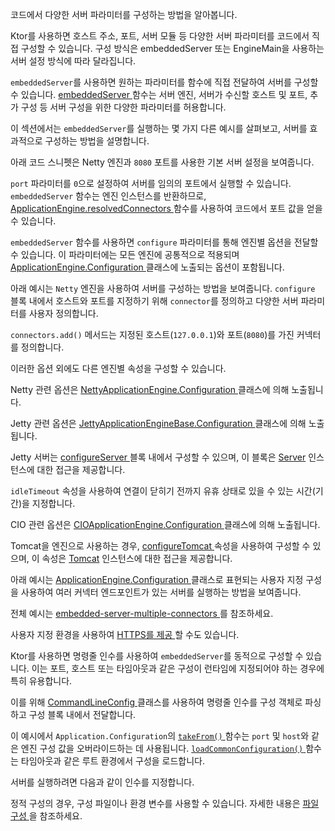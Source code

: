 <topic xsi:noNamespaceSchemaLocation="https://resources.jetbrains.com/writerside/1.0/topic.v2.xsd"
   xmlns:xsi="http://www.w3.org/2001/XMLSchema-instance"
   title="코드에서 구성"
   id="server-configuration-code" help-id="Configuration-code;server-configuration-in-code">
<show-structure for="chapter"/>
<link-summary>
    코드에서 다양한 서버 파라미터를 구성하는 방법을 알아봅니다.
</link-summary>
<p>
    Ktor를 사용하면 호스트 주소, 포트, <Links href="/ktor/server-modules" summary="모듈을 사용하면 경로를 그룹화하여 애플리케이션을 구조화할 수 있습니다.">서버 모듈</Links> 등 다양한 서버 파라미터를 코드에서 직접 구성할 수 있습니다. 구성 방식은 <Links href="/ktor/server-create-and-configure" summary="애플리케이션 배포 요구사항에 따라 서버를 생성하는 방법을 알아봅니다.">embeddedServer 또는 EngineMain</Links>을 사용하는 서버 설정 방식에 따라 달라집니다.
</p>
<p>
    <code>embeddedServer</code>를 사용하면 원하는 파라미터를 함수에 직접 전달하여 서버를 구성할 수 있습니다.
    <a href="https://api.ktor.io/ktor-server/ktor-server-core/io.ktor.server.engine/embedded-server.html">
        embeddedServer
    </a>
    함수는 <Links href="/ktor/server-engines" summary="네트워크 요청을 처리하는 엔진에 대해 알아봅니다.">서버 엔진</Links>, 서버가 수신할 호스트 및 포트, 추가 구성 등 서버 구성을 위한 다양한 파라미터를 허용합니다.
</p>
<p>
    이 섹션에서는 <code>embeddedServer</code>를 실행하는 몇 가지 다른 예시를 살펴보고, 서버를 효과적으로 구성하는 방법을 설명합니다.
</p>
<chapter title="기본 구성" id="embedded-basic">
    <p>
        아래 코드 스니펫은 Netty 엔진과 <code>8080</code> 포트를 사용한 기본 서버 설정을 보여줍니다.
    </p>
    <code-block lang="kotlin" code="import io.ktor.server.response.*&#10;import io.ktor.server.routing.*&#10;import io.ktor.server.engine.*&#10;import io.ktor.server.netty.*&#10;&#10;fun main(args: Array&lt;String&gt;) {&#10;    embeddedServer(Netty, port = 8080) {&#10;        routing {&#10;            get(&quot;/&quot;) {&#10;                call.respondText(&quot;Hello, world!&quot;)&#10;            }&#10;        }&#10;    }.start(wait = true)&#10;}"/>
    <p>
        <code>port</code> 파라미터를 <code>0</code>으로 설정하여 서버를 임의의 포트에서 실행할 수 있습니다.
        <code>embeddedServer</code> 함수는 엔진 인스턴스를 반환하므로,
        <a href="https://api.ktor.io/ktor-server/ktor-server-core/io.ktor.server.engine/-application-engine/resolved-connectors.html">
            ApplicationEngine.resolvedConnectors
        </a>
        함수를 사용하여 코드에서 포트 값을 얻을 수 있습니다.
    </p>
</chapter>
<chapter title="엔진 구성" id="embedded-engine">
    <snippet id="embedded-engine-configuration">
        <p>
            <code>embeddedServer</code> 함수를 사용하면 <code>configure</code> 파라미터를 통해 엔진별 옵션을 전달할 수 있습니다. 이 파라미터에는 모든 엔진에 공통적으로 적용되며
            <a href="https://api.ktor.io/ktor-server/ktor-server-core/io.ktor.server.engine/-application-engine/-configuration/index.html">
                ApplicationEngine.Configuration
            </a>
            클래스에 노출되는 옵션이 포함됩니다.
        </p>
        <p>
            아래 예시는 <code>Netty</code> 엔진을 사용하여 서버를 구성하는 방법을 보여줍니다. <code>configure</code> 블록 내에서 호스트와 포트를 지정하기 위해 <code>connector</code>를 정의하고 다양한 서버 파라미터를 사용자 정의합니다.
        </p>
        <code-block lang="kotlin" code="import io.ktor.server.response.*&#10;import io.ktor.server.routing.*&#10;import io.ktor.server.engine.*&#10;import io.ktor.server.netty.*&#10;&#10;fun main(args: Array&lt;String&gt;) {&#10;    embeddedServer(Netty, configure = {&#10;        connectors.add(EngineConnectorBuilder().apply {&#10;            host = &quot;127.0.0.1&quot;&#10;            port = 8080&#10;        })&#10;        connectionGroupSize = 2&#10;        workerGroupSize = 5&#10;        callGroupSize = 10&#10;        shutdownGracePeriod = 2000&#10;        shutdownTimeout = 3000&#10;    }) {&#10;        routing {&#10;            get(&quot;/&quot;) {&#10;                call.respondText(&quot;Hello, world!&quot;)&#10;            }&#10;        }&#10;    }.start(wait = true)&#10;}"/>
        <p>
            <code>connectors.add()</code> 메서드는 지정된 호스트(<code>127.0.0.1</code>)와 포트(<code>8080</code>)를 가진 커넥터를 정의합니다.
        </p>
        <p>이러한 옵션 외에도 다른 엔진별 속성을 구성할 수 있습니다.</p>
        <chapter title="Netty" id="netty-code">
            <p>
                Netty 관련 옵션은
                <a href="https://api.ktor.io/ktor-server/ktor-server-netty/io.ktor.server.netty/-netty-application-engine/-configuration/index.html">
                    NettyApplicationEngine.Configuration
                </a>
                클래스에 의해 노출됩니다.
            </p>
            <code-block lang="kotlin" code="                    import io.ktor.server.engine.*&#10;                    import io.ktor.server.netty.*&#10;&#10;                    fun main() {&#10;                        embeddedServer(Netty, configure = {&#10;                            requestQueueLimit = 16&#10;                            shareWorkGroup = false&#10;                            configureBootstrap = {&#10;                                // ...&#10;                            }&#10;                            responseWriteTimeoutSeconds = 10&#10;                        }) {&#10;                            // ...&#10;                        }.start(true)&#10;                    }"/>
        </chapter>
        <chapter title="Jetty" id="jetty-code">
            <p>
                Jetty 관련 옵션은
                <a href="https://api.ktor.io/ktor-server/ktor-server-jetty-jakarta/io.ktor.server.jetty.jakarta/-jetty-application-engine-base/-configuration/index.html">
                    JettyApplicationEngineBase.Configuration
                </a>
                클래스에 의해 노출됩니다.
            </p>
            <p>Jetty 서버는
                <a href="https://api.ktor.io/ktor-server/ktor-server-jetty-jakarta/io.ktor.server.jetty.jakarta/-jetty-application-engine-base/-configuration/configure-server.html">
                    configureServer
                </a>
                블록 내에서 구성할 수 있으며, 이 블록은
                <a href="https://www.eclipse.org/jetty/javadoc/jetty-11/org/eclipse/jetty/server/Server.html">Server</a>
                인스턴스에 대한 접근을 제공합니다.
            </p>
            <p>
                <code>idleTimeout</code> 속성을 사용하여 연결이 닫히기 전까지 유휴 상태로 있을 수 있는 시간(기간)을 지정합니다.
            </p>
            <code-block lang="kotlin" code="                    import io.ktor.server.engine.*&#10;                    import io.ktor.server.jetty.jakarta.*&#10;&#10;                    fun main() {&#10;                        embeddedServer(Jetty, configure = {&#10;                            configureServer = { // this: Server -&amp;gt;&#10;                                // ...&#10;                            }&#10;                            idleTimeout = 30.seconds&#10;                        }) {&#10;                            // ...&#10;                        }.start(true)&#10;                    }"/>
        </chapter>
        <chapter title="CIO" id="cio-code">
            <p>CIO 관련 옵션은
                <a href="https://api.ktor.io/ktor-server/ktor-server-cio/io.ktor.server.cio/-c-i-o-application-engine/-configuration/index.html">
                    CIOApplicationEngine.Configuration
                </a>
                클래스에 의해 노출됩니다.
            </p>
            <code-block lang="kotlin" code="                    import io.ktor.server.engine.*&#10;                    import io.ktor.server.cio.*&#10;&#10;                    fun main() {&#10;                        embeddedServer(CIO, configure = {&#10;                            connectionIdleTimeoutSeconds = 45&#10;                        }) {&#10;                            // ...&#10;                        }.start(true)&#10;                    }"/>
        </chapter>
        <chapter title="Tomcat" id="tomcat-code">
            <p>Tomcat을 엔진으로 사용하는 경우,
                <a href="https://api.ktor.io/ktor-server/ktor-server-tomcat-jakarta/io.ktor.server.tomcat.jakarta/-tomcat-application-engine/-configuration/configure-tomcat.html">
                    configureTomcat
                </a>
                속성을 사용하여 구성할 수 있으며, 이 속성은
                <a href="https://tomcat.apache.org/tomcat-10.1-doc/api/org/apache/catalina/startup/Tomcat.html">Tomcat</a>
                인스턴스에 대한 접근을 제공합니다.
            </p>
            <code-block lang="kotlin" code="                    import io.ktor.server.engine.*&#10;                    import io.ktor.server.tomcat.jakarta.*&#10;&#10;                    fun main() {&#10;                        embeddedServer(Tomcat, configure = {&#10;                            configureTomcat = { // this: Tomcat -&amp;gt;&#10;                                // ...&#10;                            }&#10;                        }) {&#10;                            // ...&#10;                        }.start(true)&#10;                    }"/>
        </chapter>
    </snippet>
</chapter>
<chapter title="사용자 지정 환경" id="embedded-custom">
    <p>
        아래 예시는
        <a href="https://api.ktor.io/ktor-server/ktor-server-core/io.ktor.server.engine/-application-engine/-configuration/index.html">
            ApplicationEngine.Configuration
        </a>
        클래스로 표현되는 사용자 지정 구성을 사용하여 여러 커넥터 엔드포인트가 있는 서버를 실행하는 방법을 보여줍니다.
    </p>
    <code-block lang="kotlin" code="import io.ktor.server.application.*&#10;import io.ktor.server.response.*&#10;import io.ktor.server.routing.*&#10;import io.ktor.server.engine.*&#10;import io.ktor.server.netty.*&#10;&#10;fun main() {&#10;    val appProperties = serverConfig {&#10;        module { module() }&#10;    }&#10;    embeddedServer(Netty, appProperties) {&#10;        envConfig()&#10;    }.start(true)&#10;}&#10;&#10;fun ApplicationEngine.Configuration.envConfig() {&#10;    connector {&#10;        host = &quot;0.0.0.0&quot;&#10;        port = 8080&#10;    }&#10;    connector {&#10;        host = &quot;127.0.0.1&quot;&#10;        port = 9090&#10;    }&#10;}"/>
    <p>
        전체 예시는
        <a href="https://github.com/ktorio/ktor-documentation/tree/%ktor_version%/codeSnippets/snippets/embedded-server-multiple-connectors">
            embedded-server-multiple-connectors
        </a>를 참조하세요.
    </p>
    <tip>
        <p>
            사용자 지정 환경을 사용하여
            <a href="#embedded-server">
                HTTPS를 제공
            </a>할 수도 있습니다.
        </p>
    </tip>
</chapter>
<chapter id="command-line" title="명령줄 구성">
    <p>
        Ktor를 사용하면 명령줄 인수를 사용하여 <code>embeddedServer</code>를 동적으로 구성할 수 있습니다. 이는 포트, 호스트 또는 타임아웃과 같은 구성이 런타임에 지정되어야 하는 경우에 특히 유용합니다.
    </p>
    <p>
        이를 위해
        <a href="https://api.ktor.io/ktor-server/ktor-server-core/io.ktor.server.engine/-command-line-config.html">
            CommandLineConfig
        </a>
        클래스를 사용하여 명령줄 인수를 구성 객체로 파싱하고 구성 블록 내에서 전달합니다.
    </p>
    <code-block lang="kotlin" code="fun main(args: Array&lt;String&gt;) {&#10;    embeddedServer(&#10;        factory = Netty,&#10;        configure = {&#10;            val cliConfig = CommandLineConfig(args)&#10;            takeFrom(cliConfig.engineConfig)&#10;            loadCommonConfiguration(cliConfig.rootConfig.environment.config)&#10;        }&#10;    ) {&#10;        routing {&#10;            get(&quot;/&quot;) {&#10;                call.respondText(&quot;Hello, world!&quot;)&#10;            }&#10;        }&#10;    }.start(wait = true)&#10;}"/>
    <p>
        이 예시에서
        <code>Application.Configuration</code>의
        <a href="https://api.ktor.io/ktor-server/ktor-server-core/io.ktor.server.engine/-application-engine/-configuration/take-from.html">
            <code>takeFrom()</code>
        </a>
        함수는 <code>port</code> 및 <code>host</code>와 같은 엔진 구성 값을 오버라이드하는 데 사용됩니다.
        <a href="https://api.ktor.io/ktor-server/ktor-server-core/io.ktor.server.engine/load-common-configuration.html">
            <code>loadCommonConfiguration()</code>
        </a>
        함수는 타임아웃과 같은 루트 환경에서 구성을 로드합니다.
    </p>
    <p>
        서버를 실행하려면 다음과 같이 인수를 지정합니다.
    </p>
    <code-block lang="shell" code="            ./gradlew run --args=&quot;-port=8080&quot;"/>
    <tip>
        정적 구성의 경우, 구성 파일이나 환경 변수를 사용할 수 있습니다.
        자세한 내용은
        <a href="#command-line">
            파일 구성
        </a>을 참조하세요.
    </tip>
</chapter>